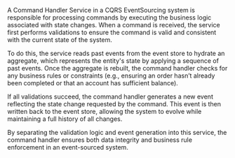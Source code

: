 A Command Handler Service in a CQRS EventSourcing system is responsible for processing commands by executing the business 
logic associated with state changes. When a command is received, the service first performs validations to ensure the 
command is valid and consistent with the current state of the system.

To do this, the service reads past events from the event store to hydrate an aggregate, which represents the entity's 
state by applying a sequence of past events. Once the aggregate is rebuilt, the command handler checks for any business 
rules or constraints (e.g., ensuring an order hasn’t already been completed or that an account has sufficient balance).

If all validations succeed, the command handler generates a new event reflecting the state change requested by the command. 
This event is then written back to the event store, allowing the system to evolve while maintaining a full history of 
all changes.

By separating the validation logic and event generation into this service, the command handler ensures both data 
integrity and business rule enforcement in an event-sourced system.
